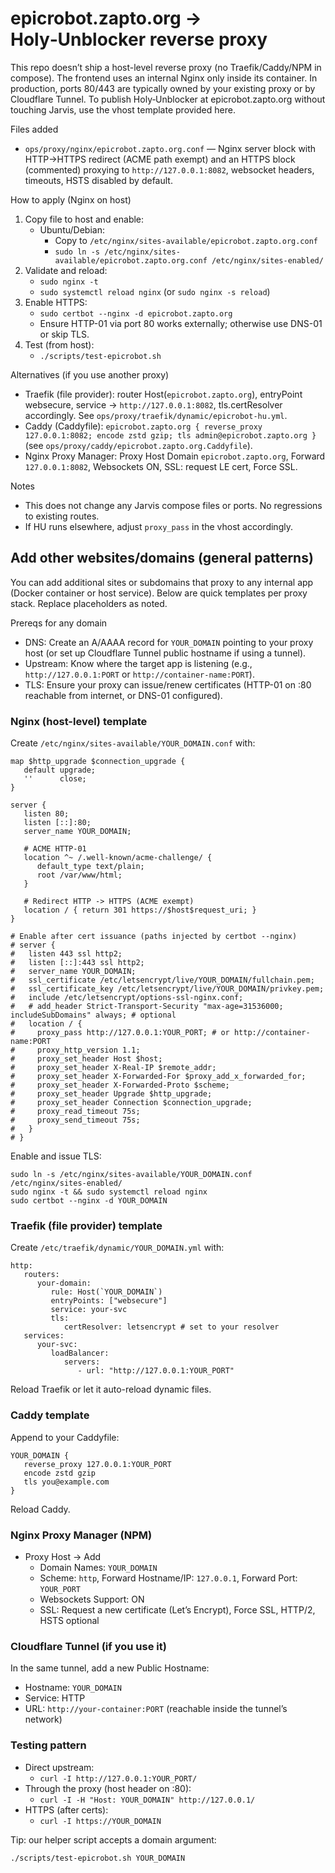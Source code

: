 # epicrobot.zapto.org -> Holy‑Unblocker reverse proxy

This repo doesn’t ship a host-level reverse proxy (no Traefik/Caddy/NPM in compose). The frontend uses an internal Nginx only inside its container. In production, ports 80/443 are typically owned by your existing proxy or by Cloudflare Tunnel. To publish Holy‑Unblocker at epicrobot.zapto.org without touching Jarvis, use the vhost template provided here.

Files added
- `ops/proxy/nginx/epicrobot.zapto.org.conf` — Nginx server block with HTTP→HTTPS redirect (ACME path exempt) and an HTTPS block (commented) proxying to `http://127.0.0.1:8082`, websocket headers, timeouts, HSTS disabled by default.

How to apply (Nginx on host)
1) Copy file to host and enable:
   - Ubuntu/Debian:
     - Copy to `/etc/nginx/sites-available/epicrobot.zapto.org.conf`
     - `sudo ln -s /etc/nginx/sites-available/epicrobot.zapto.org.conf /etc/nginx/sites-enabled/`
2) Validate and reload:
   - `sudo nginx -t`
   - `sudo systemctl reload nginx` (or `sudo nginx -s reload`)
3) Enable HTTPS:
   - `sudo certbot --nginx -d epicrobot.zapto.org`
   - Ensure HTTP-01 via port 80 works externally; otherwise use DNS-01 or skip TLS.
4) Test (from host):
   - `./scripts/test-epicrobot.sh`

Alternatives (if you use another proxy)
- Traefik (file provider): router Host(`epicrobot.zapto.org`), entryPoint websecure, service -> `http://127.0.0.1:8082`, tls.certResolver accordingly. See `ops/proxy/traefik/dynamic/epicrobot-hu.yml`.
- Caddy (Caddyfile): `epicrobot.zapto.org { reverse_proxy 127.0.0.1:8082; encode zstd gzip; tls admin@epicrobot.zapto.org }` (see `ops/proxy/caddy/epicrobot.zapto.org.Caddyfile`).
- Nginx Proxy Manager: Proxy Host Domain `epicrobot.zapto.org`, Forward `127.0.0.1:8082`, Websockets ON, SSL: request LE cert, Force SSL.

Notes
- This does not change any Jarvis compose files or ports. No regressions to existing routes.
- If HU runs elsewhere, adjust `proxy_pass` in the vhost accordingly.

## Add other websites/domains (general patterns)

You can add additional sites or subdomains that proxy to any internal app (Docker container or host service). Below are quick templates per proxy stack. Replace placeholders as noted.

Prereqs for any domain
- DNS: Create an A/AAAA record for `YOUR_DOMAIN` pointing to your proxy host (or set up Cloudflare Tunnel public hostname if using a tunnel).
- Upstream: Know where the target app is listening (e.g., `http://127.0.0.1:PORT` or `http://container-name:PORT`).
- TLS: Ensure your proxy can issue/renew certificates (HTTP-01 on :80 reachable from internet, or DNS-01 configured).

### Nginx (host-level) template

Create `/etc/nginx/sites-available/YOUR_DOMAIN.conf` with:

```
map $http_upgrade $connection_upgrade {
   default upgrade;
   ''      close;
}

server {
   listen 80;
   listen [::]:80;
   server_name YOUR_DOMAIN;

   # ACME HTTP-01
   location ^~ /.well-known/acme-challenge/ {
      default_type text/plain;
      root /var/www/html;
   }

   # Redirect HTTP -> HTTPS (ACME exempt)
   location / { return 301 https://$host$request_uri; }
}

# Enable after cert issuance (paths injected by certbot --nginx)
# server {
#   listen 443 ssl http2;
#   listen [::]:443 ssl http2;
#   server_name YOUR_DOMAIN;
#   ssl_certificate /etc/letsencrypt/live/YOUR_DOMAIN/fullchain.pem;
#   ssl_certificate_key /etc/letsencrypt/live/YOUR_DOMAIN/privkey.pem;
#   include /etc/letsencrypt/options-ssl-nginx.conf;
#   # add_header Strict-Transport-Security "max-age=31536000; includeSubDomains" always; # optional
#   location / {
#     proxy_pass http://127.0.0.1:YOUR_PORT; # or http://container-name:PORT
#     proxy_http_version 1.1;
#     proxy_set_header Host $host;
#     proxy_set_header X-Real-IP $remote_addr;
#     proxy_set_header X-Forwarded-For $proxy_add_x_forwarded_for;
#     proxy_set_header X-Forwarded-Proto $scheme;
#     proxy_set_header Upgrade $http_upgrade;
#     proxy_set_header Connection $connection_upgrade;
#     proxy_read_timeout 75s;
#     proxy_send_timeout 75s;
#   }
# }
```

Enable and issue TLS:

```
sudo ln -s /etc/nginx/sites-available/YOUR_DOMAIN.conf /etc/nginx/sites-enabled/
sudo nginx -t && sudo systemctl reload nginx
sudo certbot --nginx -d YOUR_DOMAIN
```

### Traefik (file provider) template

Create `/etc/traefik/dynamic/YOUR_DOMAIN.yml` with:

```
http:
   routers:
      your-domain:
         rule: Host(`YOUR_DOMAIN`)
         entryPoints: ["websecure"]
         service: your-svc
         tls:
            certResolver: letsencrypt # set to your resolver
   services:
      your-svc:
         loadBalancer:
            servers:
               - url: "http://127.0.0.1:YOUR_PORT"
```

Reload Traefik or let it auto-reload dynamic files.

### Caddy template

Append to your Caddyfile:

```
YOUR_DOMAIN {
   reverse_proxy 127.0.0.1:YOUR_PORT
   encode zstd gzip
   tls you@example.com
}
```

Reload Caddy.

### Nginx Proxy Manager (NPM)

- Proxy Host → Add
   - Domain Names: `YOUR_DOMAIN`
   - Scheme: `http`, Forward Hostname/IP: `127.0.0.1`, Forward Port: `YOUR_PORT`
   - Websockets Support: ON
   - SSL: Request a new certificate (Let’s Encrypt), Force SSL, HTTP/2, HSTS optional

### Cloudflare Tunnel (if you use it)

In the same tunnel, add a new Public Hostname:
- Hostname: `YOUR_DOMAIN`
- Service: HTTP
- URL: `http://your-container:PORT` (reachable inside the tunnel’s network)

### Testing pattern

- Direct upstream:
   - `curl -I http://127.0.0.1:YOUR_PORT/`
- Through the proxy (host header on :80):
   - `curl -I -H "Host: YOUR_DOMAIN" http://127.0.0.1/`
- HTTPS (after certs):
   - `curl -I https://YOUR_DOMAIN`

Tip: our helper script accepts a domain argument:

```
./scripts/test-epicrobot.sh YOUR_DOMAIN
```

